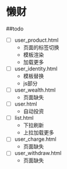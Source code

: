 懒财
===
##todo
- [ ] user_product.html 
    * 页面的标签切换
    * 模板渲染
    * 加载更多
- [ ] user_identity.html
    * 模板替换
    * js部分
- [ ] user_wealth.html
    * 页面缺失
- [ ] user.html
    * 自动投资
- [ ] list.html
    * 下拉刷新
    * 上拉加载更多
- [ ] user_charge.html
    * 页面缺失
- [ ] user_withdraw.html
    * 页面缺失 
